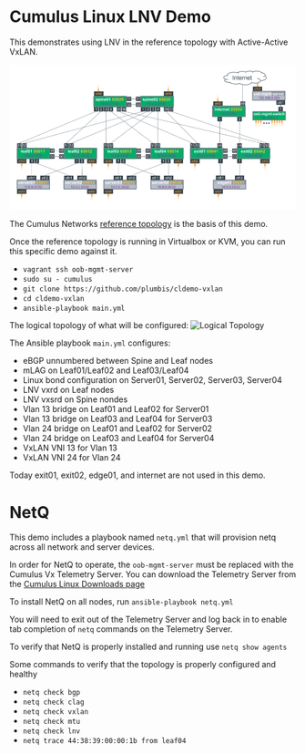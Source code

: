 # Cumulus Linux LNV Demo

This demonstrates using LNV in the reference topology with Active-Active VxLAN.

![Reference Topology Diagram](https://github.com/CumulusNetworks/cldemo-vagrant/raw/master/cldemo_topology.png)

The Cumulus Networks [reference topology](https://github.com/cumulusnetworks/cldemo-vagrant) is the basis of this demo.

Once the reference topology is running in Virtualbox or KVM, you can run this specific demo against it.

* `vagrant ssh oob-mgmt-server`
* `sudo su - cumulus`
* `git clone https://github.com/plumbis/cldemo-vxlan`
* `cd cldemo-vxlan`
* `ansible-playbook main.yml`

The logical topology of what will be configured:
![Logical Topology](https://github.com/plumbis/cldemo-vxlan/raw/master/logical_topology.png)

The Ansible playbook `main.yml` configures:
* eBGP unnumbered between Spine and Leaf nodes
* mLAG on Leaf01/Leaf02 and Leaf03/Leaf04
* Linux bond configuration on Server01, Server02, Server03, Server04
* LNV vxrd on Leaf nodes
* LNV vxsrd on Spine nondes
* Vlan 13 bridge on Leaf01 and Leaf02 for Server01
* Vlan 13 bridge on Leaf03 and Leaf04 for Server03
* Vlan 24 bridge on Leaf01 and Leaf02 for Server02
* Vlan 24 bridge on Leaf03 and Leaf04 for Server04
* VxLAN VNI 13 for Vlan 13
* VxLAN VNI 24 for Vlan 24

Today exit01, exit02, edge01, and internet are not used in this demo.

# NetQ
This demo includes a playbook named `netq.yml` that will provision netq across all network and server devices.

In order for NetQ to operate, the `oob-mgmt-server` must be replaced with the Cumulus Vx Telemetry Server. You can download the Telemetry Server from the [Cumulus Linux Downloads page](https://cumulusnetworks.com/downloads/#product=NetQ%20Virtual&version=1.0)

To install NetQ on all nodes, run
`ansible-playbook netq.yml`

You will need to exit out of the Telemetry Server and log back in to enable tab completion of `netq` commands on the Telemetry Server.

To verify that NetQ is properly installed and running use
`netq show agents`

Some commands to verify that the topology is properly configured and healthy
* `netq check bgp`
* `netq check clag`
* `netq check vxlan`
* `netq check mtu`
* `netq check lnv`
* `netq trace 44:38:39:00:00:1b from leaf04`
